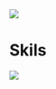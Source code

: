 <img src=https://media3.giphy.com/media/v1.Y2lkPTc5MGI3NjExNDVkd2hwYW5uYjY5bGVibXc2YW85ZHlpdjNkYmVocmlycmhncjg1MyZlcD12MV9pbnRlcm5hbF9naWZfYnlfaWQmY3Q9Zw/Rj2Uww3PeBcdpjJPKB/giphy.gif>

# Skils
<img src=https://img.shields.io/badge/python-3.8%203.9%203.10-blueviolet > 






